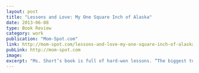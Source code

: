 ```yaml
---
layout: post
title: "Lessons and Love: My One Square Inch of Alaska"
date: 2013-06-08
type: Book Review
category: work
publication: "Mom-Spot.com"
link: http://mom-spot.com/lessons-and-love-my-one-square-inch-of-alaska/
pubLink: http://mom-spot.com
image:
excerpt: "Ms. Short’s book is full of hard-won lessons. “The biggest turns in life come when you’re paying the least attention,” MayJune, a character in the novel, tells Donna, “making small choices you don’t yet know will change everything.” And, indeed, this novel is very much about the choices we make in our lives and how we must work hard to make sure those choices move us closer to our dreams."
---
```

